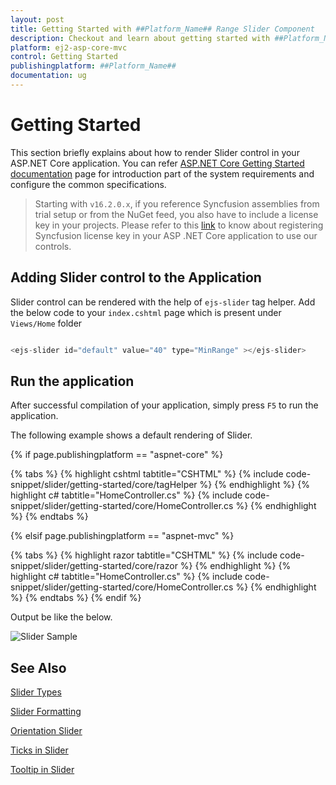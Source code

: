 ```yaml
---
layout: post
title: Getting Started with ##Platform_Name## Range Slider Component
description: Checkout and learn about getting started with ##Platform_Name## Range Slider component of Syncfusion, and more details.
platform: ej2-asp-core-mvc
control: Getting Started
publishingplatform: ##Platform_Name##
documentation: ug
---
```



# Getting Started

  This section briefly explains about how to render Slider control in your ASP.NET Core application. You can refer [ASP.NET Core Getting Started documentation](../getting-started) page for introduction part of the system requirements and configure the common specifications.

  > Starting with `v16.2.0.x`, if you reference Syncfusion assemblies from trial setup or from the NuGet feed, you also have to include a license key in your projects. Please refer to this [link](https://help.syncfusion.com/common/essential-studio/licensing/license-key) to know about registering Syncfusion license key in your ASP .NET Core application to use our controls.

## Adding Slider control to the Application

Slider control can be rendered with the help of `ejs-slider` tag helper. Add the below code to your `index.cshtml` page which is present under `Views/Home` folder

```cs

<ejs-slider id="default" value="40" type="MinRange" ></ejs-slider>

```

## Run the application

 After successful compilation of your application, simply press `F5` to run the application.

 The following example shows a default rendering of Slider.

{% if page.publishingplatform == "aspnet-core" %}

{% tabs %}
{% highlight cshtml tabtitle="CSHTML" %}
{% include code-snippet/slider/getting-started/core/tagHelper %}
{% endhighlight %}
{% highlight c# tabtitle="HomeController.cs" %}
{% include code-snippet/slider/getting-started/core/HomeController.cs %}
{% endhighlight %}
{% endtabs %}

{% elsif page.publishingplatform == "aspnet-mvc" %}

{% tabs %}
{% highlight razor tabtitle="CSHTML" %}
{% include code-snippet/slider/getting-started/core/razor %}
{% endhighlight %}
{% highlight c# tabtitle="HomeController.cs" %}
{% include code-snippet/slider/getting-started/core/HomeController.cs %}
{% endhighlight %}
{% endtabs %}
{% endif %}



Output be like the below.

![Slider Sample](./images/slider.PNG)

## See Also

[Slider Types](./types)

[Slider Formatting](./format)

[Orientation Slider](./orientation)

[Ticks in Slider](./ticks)

[Tooltip in Slider](./tooltip)